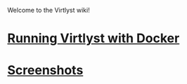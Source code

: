 Welcome to the Virtlyst wiki!

# [Running Virtlyst with Docker](https://github.com/cutelyst/Virtlyst/wiki/Running-with-Docker)
# [Screenshots](https://github.com/cutelyst/Virtlyst/wiki/Screenshots)